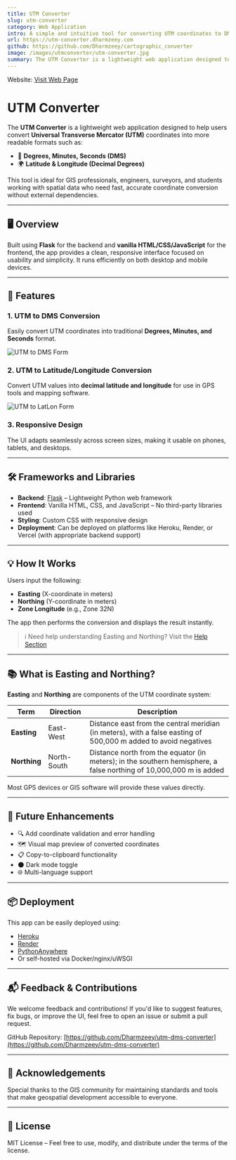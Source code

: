 ```yaml
---
title: UTM Converter
slug: utm-converter
category: Web Application
intro: A simple and intuitive tool for converting UTM coordinates to DMS and Latitude/Longitude.
url: https://utm-converter.dharmzeey.com 
github: https://github.com/Dharmzeey/cartographic_converter
image: /images/utmconverter/utm-converter.jpg
summary: The UTM Converter is a lightweight web application designed to help users convert Universal Transverse Mercator (UTM) coordinates into Degrees Minutes Seconds (DMS) or standard Latitude/Longitude format. Built with Flask and styled using vanilla HTML/CSS.
---
```


Website: [Visit Web Page](https://utm-converter.dharmzeey.com) 

# UTM Converter

The **UTM Converter** is a lightweight web application designed to help users convert **Universal Transverse Mercator (UTM)** coordinates into more readable formats such as:

- 🧭 **Degrees, Minutes, Seconds (DMS)**
- 🌍 **Latitude & Longitude (Decimal Degrees)**

This tool is ideal for GIS professionals, engineers, surveyors, and students working with spatial data who need fast, accurate coordinate conversion without external dependencies.

---

## 🖥️ Overview

Built using **Flask** for the backend and **vanilla HTML/CSS/JavaScript** for the frontend, the app provides a clean, responsive interface focused on usability and simplicity. It runs efficiently on both desktop and mobile devices.

---

## 🚀 Features

### 1. UTM to DMS Conversion  
Easily convert UTM coordinates into traditional **Degrees, Minutes, and Seconds** format.

![UTM to DMS Form](/images/utm-converter/utm-to-dms.jpg)

### 2. UTM to Latitude/Longitude Conversion  
Convert UTM values into **decimal latitude and longitude** for use in GPS tools and mapping software.

![UTM to LatLon Form](/images/utm-converter/utm-to-latlon.jpg)

### 3. Responsive Design  
The UI adapts seamlessly across screen sizes, making it usable on phones, tablets, and desktops.

---

## 🛠️ Frameworks and Libraries

- **Backend**: [Flask](https://flask.palletsprojects.com/)  – Lightweight Python web framework
- **Frontend**: Vanilla HTML, CSS, and JavaScript – No third-party libraries used
- **Styling**: Custom CSS with responsive design
- **Deployment**: Can be deployed on platforms like Heroku, Render, or Vercel (with appropriate backend support)

---

## 💡 How It Works

Users input the following:
- **Easting** (X-coordinate in meters)
- **Northing** (Y-coordinate in meters)
- **Zone Longitude** (e.g., Zone 32N)

The app then performs the conversion and displays the result instantly.

> ℹ️ Need help understanding Easting and Northing? Visit the [Help Section](#what-is-easting-and-northing)

---

## 📚 What is Easting and Northing?

**Easting** and **Northing** are components of the UTM coordinate system:

| Term     | Direction | Description |
|----------|-----------|-------------|
| **Easting** | East-West | Distance east from the central meridian (in meters), with a false easting of 500,000 m added to avoid negatives |
| **Northing** | North-South | Distance north from the equator (in meters); in the southern hemisphere, a false northing of 10,000,000 m is added |

Most GPS devices or GIS software will provide these values directly.

---

## 🧩 Future Enhancements

- 🔍 Add coordinate validation and error handling
- 🗺️ Visual map preview of converted coordinates
- 📋 Copy-to-clipboard functionality
- 🌑 Dark mode toggle
- 🌐 Multi-language support

---

## 📦 Deployment

This app can be easily deployed using:

- [Heroku](https://www.heroku.com/) 
- [Render](https://render.com/) 
- [PythonAnywhere](https://www.pythonanywhere.com/) 
- Or self-hosted via Docker/nginx/uWSGI

---

## 📬 Feedback & Contributions

We welcome feedback and contributions! If you'd like to suggest features, fix bugs, or improve the UI, feel free to open an issue or submit a pull request.

GitHub Repository: [https://github.com/Dharmzeey/utm-dms-converter](https://github.com/Dharmzeey/utm-dms-converter) 

---

## 🙌 Acknowledgements

Special thanks to the GIS community for maintaining standards and tools that make geospatial development accessible to everyone.

---

## 🧾 License

MIT License – Feel free to use, modify, and distribute under the terms of the license.